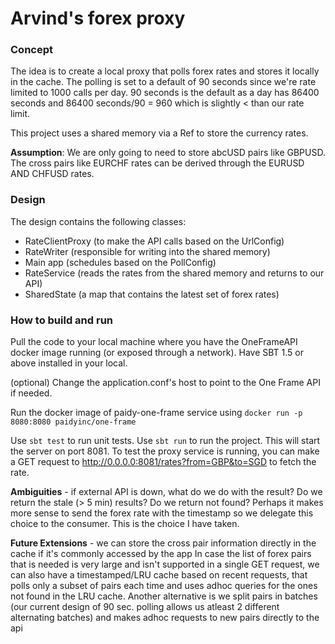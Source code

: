 # Arvind's forex proxy

### Concept
The idea is to create a local proxy that polls forex rates and stores it locally in the cache.
The polling is set to a default of 90 seconds since we're rate limited to 1000 calls per day. 90 seconds is the default as a day has 86400 seconds and 86400 seconds/90 = 960 which is slightly < than our rate limit.

This project uses a shared memory via a Ref to store the currency rates.

**Assumption**: We are only going to need to store abcUSD pairs like GBPUSD. The cross pairs like EURCHF rates can be derived through the EURUSD AND CHFUSD rates. 


### Design
The design contains the following classes:

* RateClientProxy (to make the API calls based on the UrlConfig)
* RateWriter (responsible for writing into the shared memory) 
* Main app (schedules based on the PollConfig)
* RateService (reads the rates from the shared memory and returns to our API)
* SharedState (a map that contains the latest set of forex rates)

### How to build and run

Pull the code to your local machine where you have the OneFrameAPI docker image running (or exposed through a network). Have SBT 1.5 or above installed in your local. 

(optional) Change the application.conf's host to point to the One Frame API if needed.

Run the docker image of paidy-one-frame service using `docker run -p 8080:8080 paidyinc/one-frame`

Use `sbt test` to run unit tests.
Use `sbt run` to run the project. This will start the server on port 8081.
To test the proxy service is running, you can make a GET request to http://0.0.0.0:8081/rates?from=GBP&to=SGD to fetch the rate.

**Ambiguities** - if external API is down, what do we do with the result? Do we return the stale (> 5 min) results?
Do we return not found? Perhaps it makes more sense to send the forex rate with the timestamp so we delegate this choice to the consumer.
This is the choice I have taken.

**Future Extensions** - we can store the cross pair information directly in the cache if it's commonly accessed by the app
In case the list of forex pairs that is needed is very large and isn't supported in a single GET request, we can also have a timestamped/LRU cache based on recent requests, that polls only a subset of pairs each time and uses adhoc queries for the ones not found in the LRU cache.
Another alternative is we split pairs in batches (our current design of 90 sec. polling allows us atleast 2 different alternating batches) 
and makes adhoc requests to new pairs directly to the api 
